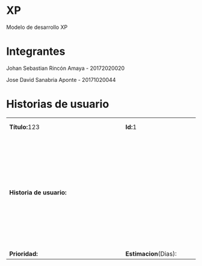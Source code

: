 # XP
Modelo de desarrollo XP

# Integrantes

<p>Johan Sebastian Rincón Amaya - 20172020020 </p>
<p>Jose David Sanabria Aponte   - 20171020044 </p>

# Historias de usuario

<table >
<tr>
  <td WIDTH="400" HEIGHT="50"><strong>Título:</strong>123</td>
  <td WIDTH="200" HEIGHT="50"><strong>Id:</strong>1</td>
</tr>
<tr>
  <td colspan="2" HEIGHT="300"><strong>Historia de usuario:</strong>
    <br>
    
  </td>
</tr>
<tr>
  <td><strong>Prioridad:</strong></td>
  <td><strong>Estimacion</strong>(Dias):</td>
</tr>
</table>
